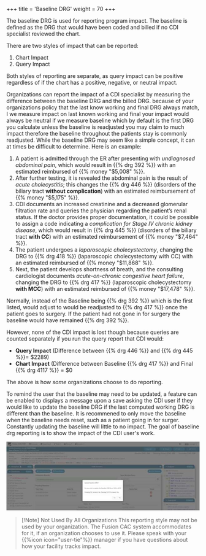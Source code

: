 +++
title = 'Baseline DRG'
weight = 70
+++

The baseline DRG is used for reporting program impact. The baseline is defined as the DRG that would have been coded and billed if no CDI specialist reviewed the chart.

There are two styles of impact that can be reported:

1. Chart Impact
2. Query Impact

Both styles of reporting are separate, as query impact can be positive regardless of if the chart has
a positive, negative, or neutral impact.

Organizations can report the impact of a CDI specialist by measuring the difference between the baseline DRG and
the billed DRG. because of your organizations policy that the last know working and final DRG always
match, I we measure impact on last known working and final your impact would always be neutral if we
measure baseline which by default is the first DRG you calculate unless the baseline is readjusted you
may claim to much impact therefore the baseline throughout the patients stay is commonly readjusted.
While the baseline DRG may seem like a simple concept, it can at times be difficult to determine. Here is
an example:

1.  A patient is admitted through the ER after presenting with *undiagnosed abdominal pain*, which
would result in {{% drg 392 %}} with an estimated reimbursed of {{% money "$5,008" %}}</span>.
2. After further testing, it is revealed the abdominal pain is the result of *acute cholecystitis*; this
changes the {{% drg 446 %}} (disorders of the biliary tract **without complication**) with an estimated
reimbursement of {{% money "$5,175" %}}.
3. CDI documents an increased creatinine and a decreased glomerular filtration rate and queries
the physician regarding the patient’s renal status. If the doctor provides proper documentation,
it could be possible to assign a code indicating a *complication for Stage IV chronic kidney disease*, which would
result in {{% drg 445 %}} (disorders of the biliary tract **with CC**) with an estimated reimbursement of {{% money "$7,464" %}}.
4. The patient undergoes a *laparoscopic cholecystectomy*, changing the DRG to {{% drg 418 %}} (laparoscopic
cholecystectomy with CC) with an estimated reimbursed of {{% money "$11,868" %}}.
5. Next, the patient develops shortness of breath, and the consulting cardiologist documents
*acute-on-chronic congestive heart failure*, changing the DRG to {{% drg 417 %}} (laparoscopic
cholecystectomy **with MCC**) with an estimated reimbursed of {{% money "$17,478" %}}.

Normally, instead of the Baseline being {{% drg 392 %}} which is the first listed, would adjust to
would be readjusted to {{% drg 417 %}} once the patient goes to surgery. If the patient had not gone in for surgery the baseline
would have remained {{% drg 392 %}}. 

However, none of the CDI impact is lost though because queries are counted separately if you run the query report that CDI would:

- **Query Impact** (Difference between {{% drg 446 %}} and {{% drg 445 %}}= $2289)
- **Chart Impact** (Difference between Baseline {{% drg 417 %}} and Final {{% drg 4117 %}} = $0

The above is how *some* organizations choose to do reporting.

To remind the user that the baseline may need to be updated, a feature can be enabled to displays a message upon a save asking the CDI user if they would like to update the baseline DRG if the last computed working DRG is different than the baseline. It is recommened to only move the
baseline when the baseline needs reset, such as a patient going in for surger. Constantly updating
the baseline will little to no impact. The goal of baseline drg reporting is to show the impact of the CDI user's work.

![DRG](image-303.jpg)

>[!Note] Not Used By All Organizations 
>This reporting style may not be used by your organization. The Fusion CAC system accommodates for it, if an organization chooses to use it. Please speak with your {{%icon icon="user-tie"%}} manager if you have questions about how your facility tracks impact. 
